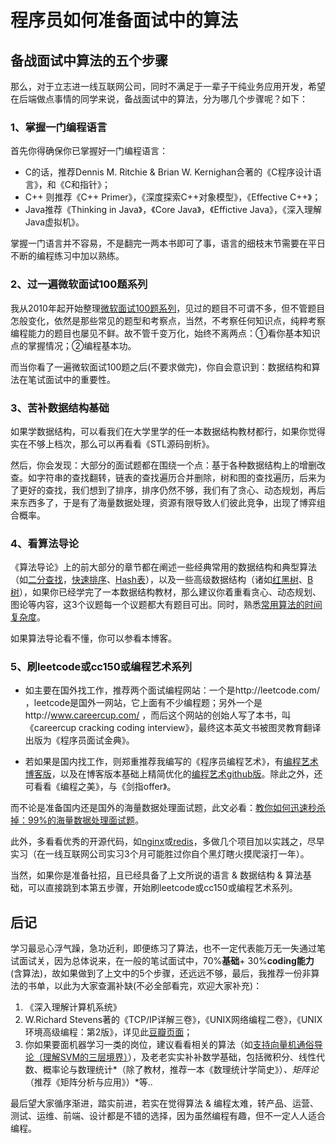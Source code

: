 # 程序员如何准备面试中的算法 #

## 备战面试中算法的五个步骤 ##
那么，对于立志进一线互联网公司，同时不满足于一辈子干纯业务应用开发，希望在后端做点事情的同学来说，备战面试中的算法，分为哪几个步骤呢？如下：

### 1、掌握一门编程语言 ###
首先你得确保你已掌握好一门编程语言：  

- C的话，推荐Dennis M. Ritchie & Brian W. Kernighan合著的《C程序设计语言》，和《C和指针》；  
- C++ 则推荐《C++ Primer》，《深度探索C++对象模型》，《Effective C++》；
- Java推荐《Thinking in Java》，《Core Java》，《Effictive Java》，《深入理解Java虚拟机》。  

掌握一门语言并不容易，不是翻完一两本书即可了事，语言的细枝末节需要在平日不断的编程练习中加以熟练。

### 2、过一遍微软面试100题系列 ###
我从2010年起开始整理[微软面试100题系列](http://blog.csdn.net/column/details/ms100.html)，见过的题目不可谓不多，但不管题目怎般变化，依然是那些常见的题型和考察点，当然，不考察任何知识点，纯粹考察编程能力的题目也屡见不鲜。故不管千变万化，始终不离两点：①看你基本知识点的掌握情况；②编程基本功。

而当你看了一遍微软面试100题之后(不要求做完)，你自会意识到：数据结构和算法在笔试面试中的重要性。

### 3、苦补数据结构基础 ###

如果学数据结构，可以看我们在大学里学的任一本数据结构教材都行，如果你觉得实在不够上档次，那么可以再看看《STL源码剖析》。

然后，你会发现：大部分的面试题都在围绕一个点：基于各种数据结构上的增删改查。如字符串的查找翻转，链表的查找遍历合并删除，树和图的查找遍历，后来为了更好的查找，我们想到了排序，排序仍然不够，我们有了贪心、动态规划，再后来东西多了，于是有了海量数据处理，资源有限导致人们彼此竞争，出现了博弈组合概率。

### 4、看算法导论 ###

《算法导论》上的前大部分的章节都在阐述一些经典常用的数据结构和典型算法（如[二分查找](https://github.com/Xuanwo/The-Art-Of-Programming-By-July/blob/master/ebook/zh/25.0.md)，[快速排序](http://blog.csdn.net/v_july_v/article/details/6116297)、[Hash表](http://blog.csdn.net/v_JULY_v/article/details/6256463)），以及一些高级数据结构（诸如[红黑树](https://github.com/Xuanwo/The-Art-Of-Programming-By-July/blob/master/ebook/zh/07.1.md)、[B树](http://blog.csdn.net/v_JULY_v/article/details/6530142)），如果你已经学完了一本数据结构教材，那么建议你着重看贪心、动态规划、图论等内容，这3个议题每一个议题都大有题目可出。同时，熟悉[常用算法的时间复杂度](http://bigocheatsheet.com/)。

如果算法导论看不懂，你可以参看本博客。

### 5、刷leetcode或cc150或编程艺术系列 ###

- 如主要在国外找工作，推荐两个面试编程网站：一个是http://leetcode.com/ ，leetcode是国外一网站，它上面有不少编程题；另外一个是http://www.careercup.com/ ，而后这个网站的创始人写了本书，叫《careercup cracking coding interview》，最终这本英文书被图灵教育翻译出版为《程序员面试金典》。

- 若如果是国内找工作，则郑重推荐我编写的《程序员编程艺术》，有[编程艺术博客版](http://blog.csdn.net/v_JULY_v/article/details/6460494)，以及在博客版本基础上精简优化的[编程艺术github版](https://github.com/julycoding/The-Art-Of-Programming-By-July/blob/master/ebook/zh/Readme.md)。除此之外，还可看看《编程之美》，与《剑指offer》。

而不论是准备国内还是国外的海量数据处理面试题，此文必看：[教你如何迅速秒杀掉：99%的海量数据处理面试题](http://blog.csdn.net/v_july_v/article/details/7382693)。

此外，多看看优秀的开源代码，如[nginx](https://github.com/nginx/nginx)或[redis](http://redis.io/)，多做几个项目加以实践之，尽早实习（在一线互联网公司实习3个月可能胜过你自个黑灯瞎火摸爬滚打一年）。

当然，如果你是准备社招，且已经具备了上文所说的语言 & 数据结构 & 算法基础，可以直接跳到本第五步骤，开始刷leetcode或cc150或编程艺术系列。

## 后记 ##

学习最忌心浮气躁，急功近利，即便练习了算法，也不一定代表能万无一失通过笔试面试关，因为总体说来，在一般的笔试面试中，70%**基础**+ 30%**coding能力**(含算法)，故如果做到了上文中的5个步骤，还远远不够，最后，我推荐一份非算法的书单，以此为大家查漏补缺(不必全部看完，欢迎大家补充)：

1. 《深入理解计算机系统》
2. W.Richard Stevens著的《TCP/IP详解三卷》，《UNIX网络编程二卷》，《UNIX环境高级编程：第2版》，详见此[豆瓣页面](http://book.douban.com/search/W.Richard%20Stevens)；
3. 你如果要面机器学习一类的岗位，建议看看相关的算法（如[支持向量机通俗导论（理解SVM的三层境界）](http://blog.csdn.net/v_july_v/article/details/7624837)），及老老实实补补数学基础，包括微积分、线性代数、概率论与数理统计*（除了教材，推荐一本《数理统计学简史》）*、矩阵论*（推荐《矩阵分析与应用》）*等..

最后望大家循序渐进，踏实前进，若实在觉得算法 & 编程太难，转产品、运营、测试、运维、前端、设计都是不错的选择，因为虽然编程有趣，但不一定人人适合编程。
